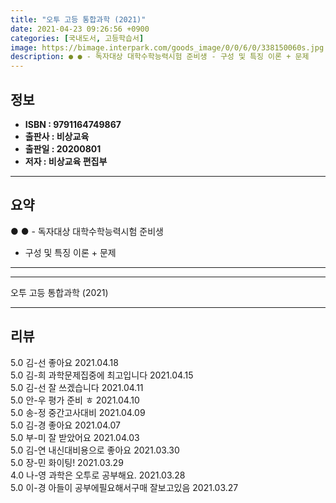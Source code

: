 ```yaml
---
title: "오투 고등 통합과학 (2021)"
date: 2021-04-23 09:26:56 +0900
categories: [국내도서, 고등학습서]
image: https://bimage.interpark.com/goods_image/0/0/6/0/338150060s.jpg
description: ● ● - 독자대상 대학수학능력시험 준비생 - 구성 및 특징 이론 + 문제
---
```


## **정보**

- **ISBN : 9791164749867**
- **출판사 : 비상교육**
- **출판일 : 20200801**
- **저자 : 비상교육 편집부**

------



## **요약**

●  ●  - 독자대상  대학수학능력시험 준비생
- 구성 및 특징  이론 + 문제

------



------


오투 고등 통합과학 (2021) 

------


## **리뷰** 

5.0 김-선 좋아요 2021.04.18 <br/>5.0 김-희 과학문제집중에 최고입니다 2021.04.15 <br/>5.0 김-선 잘 쓰겠습니다 2021.04.11 <br/>5.0 안-우 평가 준비 ㅎ 2021.04.10 <br/>5.0 송-정 중간고사대비 2021.04.09 <br/>5.0 김-경 좋아요 2021.04.07 <br/>5.0 부-미 잘 받았어요 2021.04.03 <br/>5.0 김-연 내신대비용으로 좋아요 2021.03.30 <br/>5.0 장-민 화이팅! 2021.03.29 <br/>4.0 나-영 과학은 오투로 공부해요. 2021.03.28 <br/>5.0 이-경 아들이 공부에필요해서구매 잘보고있음 2021.03.27 <br/>